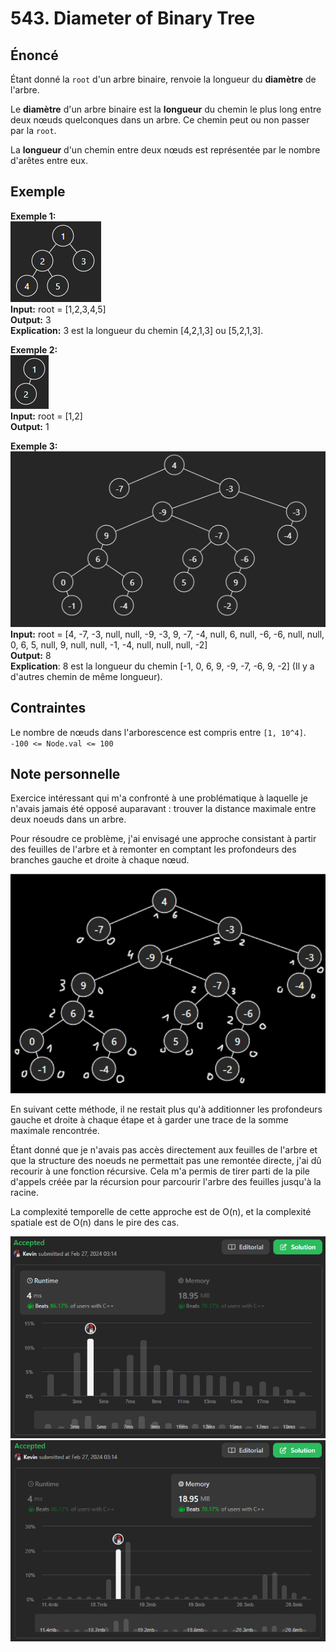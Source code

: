 # 543. Diameter of Binary Tree

## Énoncé

Étant donné la `root` d'un arbre binaire, renvoie la longueur du **diamètre** de l'arbre.

Le **diamètre** d'un arbre binaire est la **longueur** du chemin le plus long entre deux nœuds quelconques dans un arbre. Ce chemin peut ou non passer par la `root`.

La **longueur** d'un chemin entre deux nœuds est représentée par le nombre d'arêtes entre eux.

## Exemple

**Exemple 1:**  
<img src="../imgs/0543-img1.png"/>  
**Input:** root = [1,2,3,4,5]  
**Output:** 3  
**Explication:** 3 est la longueur du chemin [4,2,1,3] ou [5,2,1,3].

**Exemple 2:**  
<img src="../imgs/0543-img2.png"/>  
**Input:** root = [1,2]  
**Output:** 1

**Exemple 3:**  
<img src="../imgs/0543-img3.png"/>  
**Input:** root = [4, -7, -3, null, null, -9, -3, 9, -7, -4, null, 6, null, -6, -6, null, null, 0, 6, 5, null, 9, null, null, -1, -4, null, null, null, -2]  
**Output:** 8  
**Explication**:
8 est la longueur du chemin [-1, 0, 6, 9, -9, -7, -6, 9, -2] (Il y a d'autres chemin de même longueur).

## Contraintes

Le nombre de nœuds dans l'arborescence est compris entre `[1, 10^4]`.  
`-100 <= Node.val <= 100`

## Note personnelle

Exercice intéressant qui m'a confronté à une problématique à laquelle je n'avais jamais été opposé auparavant : trouver la distance maximale entre deux noeuds dans un arbre.

Pour résoudre ce problème, j'ai envisagé une approche consistant à partir des feuilles de l'arbre et à remonter en comptant les profondeurs des branches gauche et droite à chaque nœud.

<img src="../imgs/0543-img4.png"/>

En suivant cette méthode, il ne restait plus qu'à additionner les profondeurs gauche et droite à chaque étape et à garder une trace de la somme maximale rencontrée.

Étant donné que je n'avais pas accès directement aux feuilles de l'arbre et que la structure des noeuds ne permettait pas une remontée directe, j'ai dû recourir à une fonction récursive. Cela m'a permis de tirer parti de la pile d'appels créée par la récursion pour parcourir l'arbre des feuilles jusqu'à la racine.

La complexité temporelle de cette approche est de O(n), et la complexité spatiale est de O(n) dans le pire des cas.

<img src="../imgs/0543-runtime.png"/>
<img src="../imgs/0543-memory.png"/>
